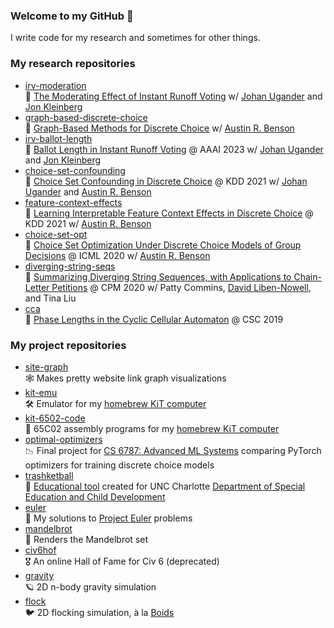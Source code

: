 ### Welcome to my GitHub 👋
I write code for my research and sometimes for other things.

### My research repositories
- [irv-moderation](https://github.com/tomlinsonk/irv-moderation) <br>📝 [The Moderating Effect of Instant Runoff Voting](https://arxiv.org/abs/2303.09734) w/ [Johan Ugander] and [Jon Kleinberg]
- [graph-based-discrete-choice](https://github.com/tomlinsonk/graph-based-discrete-choice) <br>📝 [Graph-Based Methods for Discrete Choice](https://arxiv.org/abs/2303.09734) w/ [Austin R. Benson]
- [irv-ballot-length](https://github.com/tomlinsonk/irv-ballot-length) <br>📝 [Ballot Length in Instant Runoff Voting](https://arxiv.org/abs/2207.08958) @ AAAI 2023 w/ [Johan Ugander] and [Jon Kleinberg]
- [choice-set-confounding](https://github.com/tomlinsonk/choice-set-confounding) <br>📝 [Choice Set Confounding in Discrete Choice](https://dl.acm.org/doi/10.1145/3447548.3467378) @ KDD 2021 w/ [Johan Ugander] and [Austin R. Benson]
- [feature-context-effects](https://github.com/tomlinsonk/feature-context-effects) <br>📝 [Learning Interpretable Feature Context Effects in Discrete Choice](https://dl.acm.org/doi/10.1145/3447548.3467250) @ KDD 2021 w/ [Austin R. Benson]
- [choice-set-opt](https://github.com/tomlinsonk/choice-set-opt) <br>📝 [Choice Set Optimization Under Discrete Choice Models of Group Decisions](http://proceedings.mlr.press/v119/tomlinson20a.html) @ ICML 2020 w/ [Austin R. Benson]
- [diverging-string-seqs](https://github.com/tomlinsonk/diverging-string-seqs) <br>📝 [Summarizing Diverging String Sequences, with Applications to Chain-Letter Petitions](https://drops.dagstuhl.de/opus/volltexte/2020/12136/) @ CPM 2020 w/ Patty Commins, [David Liben-Nowell], and Tina Liu
- [cca](https://github.com/tomlinsonk/cca) <br>📝 [Phase Lengths in the Cyclic Cellular Automaton](https://www.cs.cornell.edu/~kt/publication/2019-tomlinson-cyclic-cellular-automaton/) @ CSC 2019


### My project repositories
- [site-graph](https://github.com/tomlinsonk/site-graph) <br> 🕸️ Makes pretty website link graph visualizations
- [kit-emu](https://github.com/tomlinsonk/kit-emu) <br>🛠 Emulator for my [homebrew KiT computer](https://www.cs.cornell.edu/~kt/categories/6502/) 
- [kit-6502-code](https://github.com/tomlinsonk/kit-6502-code) <br>💾 65C02 assembly programs for my [homebrew KiT computer](https://www.cs.cornell.edu/~kt/categories/6502/) 
- [optimal-optimizers](https://github.com/tomlinsonk/optimal-optimizers) <br>📉 Final project for [CS 6787: Advanced ML Systems](https://www.cs.cornell.edu/courses/cs6787/2020fa/) comparing PyTorch optimizers for training discrete choice models
- [trashketball](https://github.com/tomlinsonk/trashketball) <br>🏫 [Educational tool](https://tomlinsonk.github.io/trashketball/) created for UNC Charlotte [Department of Special Education and Child Development](https://spcd.uncc.edu)
- [euler](https://github.com/tomlinsonk/euler) <br> 🧩 My solutions to [Project Euler](https://projecteuler.net) problems
- [mandelbrot](https://github.com/tomlinsonk/mandelbrot) <br> 🧮 Renders the Mandelbrot set
- [civ6hof](https://github.com/tomlinsonk/civ6hof) <br> 🎖️ An online Hall of Fame for Civ 6 (deprecated)
- [gravity](https://github.com/tomlinsonk/gravity) <br> 🪐 2D n-body gravity simulation
- [flock](https://github.com/tomlinsonk/flock) <br> 🐦 2D flocking simulation, à la [Boids](https://en.wikipedia.org/wiki/Boids)


[Austin R. Benson]: https://www.cs.cornell.edu/~arb/
[David Liben-Nowell]: http://cs.carleton.edu/faculty/dlibenno/
[Jon Kleinberg]: https://www.cs.cornell.edu/home/kleinber/
[Johan Ugander]: http://web.stanford.edu/~jugander/
